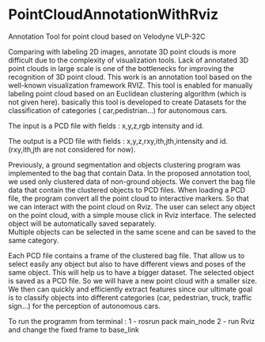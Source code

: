 # PointCloudAnnotationWithRviz
Annotation Tool for point cloud based on Velodyne VLP-32C


Comparing with labeling 2D images, annotate 3D point clouds is more difficult due to the complexity of visualization tools. Lack of annotated 3D point clouds in large scale is one of the bottlenecks for improving the recognition of 3D point cloud. This work is an annotation tool based on the well-known visualization framework RVIZ. This tool is enabled for manually labeling point cloud based on an Euclidean clustering algorithm (which is not given here). basically this tool is developed to create Datasets for the classification of categories ( car,pedistrian...) for autonomous cars.


The input is a PCD file with fields : x,y,z,rgb intensity and id.

The output is a PCD file with fields : x,y,z,rxy,ith,jth,intensity and id. (rxy,ith,jth are not considered for now).

Previously, a ground segmentation and objects clustering program was implemented to the bag that contain Data. In the proposed annotation tool, we used only clustered data of non-ground objects. We convert the bag file data that contain the clustered objects to PCD files. When loading a PCD file, the program convert all the point cloud to interactive markers. So that we can interact with the point cloud on Rviz.
The user can select any object on the point cloud, with a simple mouse click in Rviz interface. The selected object will be automatically saved separately.     
Multiple objects can be selected in the same scene and can be saved to the same category. 

Each PCD file contains a frame of the clustered bag file. That allow us to select easily any object but also to have different views and poses of the same object. This will help us to have a bigger dataset.
The selected object is saved as a PCD file. So we will have a new point cloud with a smaller size. We then can quickly and efficiently extract features since our ultimate goal is to classify objects into different categories (car, pedestrian, truck, traffic sign...) for the perception of autonomous cars.

To run the programm from terminal : 
1 - rosrun pack main_node
2 - run Rviz and change the fixed frame to base_link
